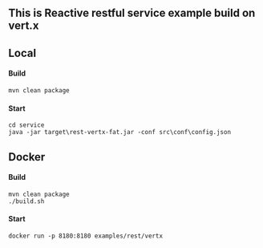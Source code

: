 ## This is Reactive restful service example build on vert.x

## Local 

#### Build
```
mvn clean package
```

#### Start
```
cd service
java -jar target\rest-vertx-fat.jar -conf src\conf\config.json
```

## Docker

#### Build
```
mvn clean package
./build.sh
```

#### Start

```
docker run -p 8180:8180 examples/rest/vertx
```
